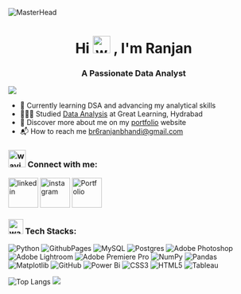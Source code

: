 ![MasterHead](https://github.com/jyotirmaya16/jyotirmaya16/assets/146333462/5973538b-7a59-4789-830b-8283157edc74)
<h1 align="center">Hi <img src="https://github.com/jyotirmaya16/jyotirmaya16/assets/146333462/1422cc4f-9117-4cd2-bdb6-22792cf354fb" alt="waving hand gif" width="35"/> , I'm Ranjan</h1>
<h3 align="center"> A Passionate Data Analyst</h3>

[![](https://visitcount.itsvg.in/api?id=Rishi880&icon=0&color=11)](https://visitcount.itsvg.in)

- 🔭  Currently learning DSA and advancing my analytical skills
- 👨🏻‍🎓  Studied [Data Analysis](https://verify.mygreatlearning.com/verify/JCGUWXLK) at Great Learning, Hydrabad
- 👀  Discover more about me on my [portfolio](https://rishi880.github.io/portfolio.io/) website
- 📬  How to reach me [br6ranjanbhandi@gmail.com](mailto:br6ranjanbhandi@gmail.com)

<h3 align="left"><img src="https://github.com/jyotirmaya16/jyotirmaya16/assets/146333462/3a69c50f-e1b3-4481-a24e-c82b30c04302" alt="waving hand gif" width="35"/> Connect with me:</h3>
<p align="left">
<a href="https://www.linkedin.com/in/ranjanbhandi/" target="blank"><img align="center" src="https://github.com/jyotirmaya16/jyotirmaya16/assets/146333462/ba826ab4-7b04-4aa3-85bf-6e8806c59950" alt="linkedin" height="auto" width="60" /></a>
<a href="https://www.instagram.com/br6.ranjan/?hl=en" target="blank"><img align="center" src="https://github.com/jyotirmaya16/jyotirmaya16/assets/146333462/654bd059-f6aa-4ed1-a203-08e406d78798" alt="instagram" height="auto" width="60" /></a>
<a href="https://rishi880.github.io/portfolio.io/"><img align="center" src="https://github.com/jyotirmaya16/jyotirmaya16/assets/146333462/4ed4c65b-144f-4d94-a662-286dc8cb0347" alt="Portfolio" height="auto" width="60" /></a>
</p>

<h3 align="left"><img src="https://github.com/jyotirmaya16/jyotirmaya16/assets/146333462/28e73636-ddbe-4f65-b0bf-a28186e3f0c1" alt="waving hand gif" width="30"/> Tech Stacks:</h3>

![Python](https://img.shields.io/badge/python-3670A0?style=for-the-badge&logo=python&logoColor=ffdd54) ![GithubPages](https://img.shields.io/badge/github%20pages-121013?style=for-the-badge&logo=github&logoColor=white) ![MySQL](https://img.shields.io/badge/mysql-4479A1.svg?style=for-the-badge&logo=mysql&logoColor=white) ![Postgres](https://img.shields.io/badge/postgres-%23316192.svg?style=for-the-badge&logo=postgresql&logoColor=white) ![Adobe Photoshop](https://img.shields.io/badge/adobe%20photoshop-%2331A8FF.svg?style=for-the-badge&logo=adobe%20photoshop&logoColor=white) ![Adobe Lightroom](https://img.shields.io/badge/Adobe%20Lightroom-31A8FF.svg?style=for-the-badge&logo=Adobe%20Lightroom&logoColor=white) ![Adobe Premiere Pro](https://img.shields.io/badge/Adobe%20Premiere%20Pro-9999FF.svg?style=for-the-badge&logo=Adobe%20Premiere%20Pro&logoColor=white) ![NumPy](https://img.shields.io/badge/numpy-%23013243.svg?style=for-the-badge&logo=numpy&logoColor=white) ![Pandas](https://img.shields.io/badge/pandas-%23150458.svg?style=for-the-badge&logo=pandas&logoColor=white) ![Matplotlib](https://img.shields.io/badge/Matplotlib-%23ffffff.svg?style=for-the-badge&logo=Matplotlib&logoColor=black) ![GitHub](https://img.shields.io/badge/github-%23121011.svg?style=for-the-badge&logo=github&logoColor=white) ![Power Bi](https://img.shields.io/badge/power_bi-F2C811?style=for-the-badge&logo=powerbi&logoColor=black) ![CSS3](https://img.shields.io/badge/css3-%231572B6.svg?style=for-the-badge&logo=css3&logoColor=white) ![HTML5](https://img.shields.io/badge/html5-%23E34F26.svg?style=for-the-badge&logo=html5&logoColor=white) ![Tableau](https://img.shields.io/badge/Tableau-E97627?style=for-the-badge&logo=tableau&logoColor=white)

![Top Langs](https://github-readme-stats.vercel.app/api/top-langs/?username=Rishi880&hide_progress=true&layout=compact&title_color=02becf&text_color=ffffff&bg_color=1e2235&border_color=444444) ![](https://github-readme-streak-stats.herokuapp.com/?user=Rishi880&theme=one_dark_pro&hide_border=true)

